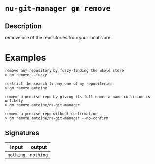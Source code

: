 # `nu-git-manager gm remove`
## Description
remove one of the repositories from your local store

# Examples
    remove any repository by fuzzy-finding the whole store
    > gm remove --fuzzy

    restrict the search to any one of my repositories
    > gm remove amtoine

    remove a precise repo by giving its full name, a name collision is unlikely
    > gm remove amtoine/nu-git-manager

    remove a precise repo without confirmation
    > gm remove amtoine/nu-git-manager --no-confirm

## Signatures
| input     | output    |
| --------- | --------- |
| `nothing` | `nothing` |
